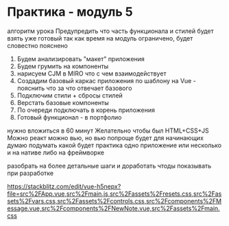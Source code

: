 # Практика - модуль 5

алгоритм урока 
Предупредить что часть функционала и стилей будет взять уже готовый так как время на модуль ограничено, будет словестно пояснено

1. Будем анализировать "макет" приложения
2. Будем грумить на компоненты
3. нарисуем CJM в MIRO что с чем взаимодействует
4. Создадим базовый каркас приложения по шаблону на Vue - пояснить что за что отвечает базового
5. Подключим стили + сбросы стилей
6. Верстать базовые компоненты
7. По очереди подключать в корень приложения
8. Готовый функционал - в портфолио





нужно вложиться в 60 минут
Желательно чтобы был HTML+CSS+JS
Можно реакт можно вью, но вью попроще будет для начинающих думаю
подумать какой будет практика
одно приложение или несколько и на нативе либо на фреймворке

разобрать на более детальные шаги и доработать чтоды показывать при разработке

https://stackblitz.com/edit/vue-h5nepx?file=src%2FApp.vue,src%2Fmain.js,src%2Fassets%2Fresets.css,src%2Fassets%2Fvars.css,src%2Fassets%2Fcontrols.css,src%2Fcomponents%2FMessage.vue,src%2Fcomponents%2FNewNote.vue,src%2Fassets%2Fmain.css


